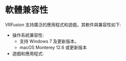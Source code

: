 <!-- markdownlint-disable MD022 -->
# 軟體兼容性
VRFusion 支持廣泛的應用程式和遊戲，其軟件與兼容性如下:
<!-- markdownlint-disable MD022 -->
- 操作系統兼容性:
  - 支持 Windows 7 及更新版本。
  - macOS Monterey 12.6 或更新版本
- 遊戲和應用程式:
